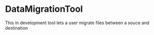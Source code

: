 # DataMigrationTool
This in development tool lets a user migrate files between a souce and destination
